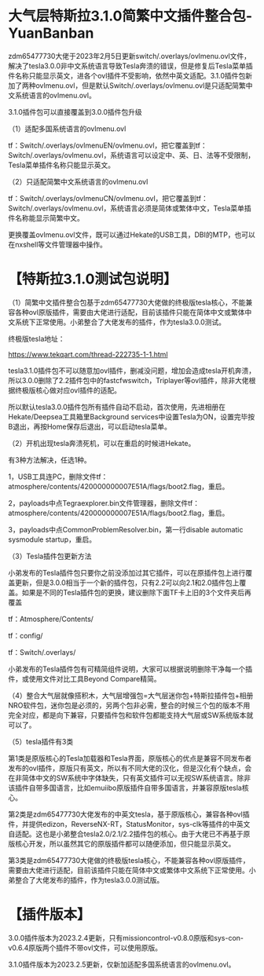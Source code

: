 # 大气层特斯拉3.1.0简繁中文插件整合包-YuanBanban

zdm65477730大佬于2023年2月5日更新switch/.overlays/ovlmenu.ovl文件，解决了tesla3.0.0非中文系统语言导致Tesla奔溃的错误，但是修复后Tesla菜单插件名称只能显示英文，进各个ovl插件不受影响，依然中英文适配。3.1.0插件包新加了两种ovlmenu.ovl，但是默认Switch/.overlays/ovlmenu.ovl是只适配简繁中文系统语言的ovlmenu.ovl。

3.1.0插件包可以直接覆盖到3.0.0插件包升级

（1）适配多国系统语言的ovlmenu.ovl

tf：Switch/.overlays/ovlmenuEN/ovlmenu.ovl，把它覆盖到tf：Switch/.overlays/ovlmenu.ovl，系统语言可以设定中、英、日、法等不受限制，Tesla菜单插件名称只能显示英文。

（2）只适配简繁中文系统语言的ovlmenu.ovl

tf：Switch/.overlays/ovlmenuCN/ovlmenu.ovl，把它覆盖到tf：Switch/.overlays/ovlmenu.ovl，系统语言必须是简体或繁体中文，Tesla菜单插件名称能显示简繁中文。

更换覆盖ovlmenu.ovl文件，既可以通过Hekate的USB工具，DBI的MTP，也可以在nxshell等文件管理器中操作。

# 【特斯拉3.1.0测试包说明】

（1）简繁中文插件整合包基于zdm65477730大佬做的终极版tesla核心，不能兼容各种ovl原版插件，需要由大佬进行适配，目前该插件只能在简体中文或繁体中文系统下正常使用。小弟整合了大佬发布的插件，作为tesla3.0.0测试。

终极版tesla地址：

https://www.tekqart.com/thread-222735-1-1.html

tesla3.1.0插件包不可以随意加ovl插件，删减没问题，增加会造成tesla开机奔溃，所以3.0.0删除了2.2插件包中的fastcfwswitch，Triplayer等ovl插件，除非大佬根据终极版核心做对应ovl插件的适配。

所以默认tesla3.0.0插件包所有插件自动不启动，首次使用，先进相册在Hekate/Deepsea工具箱里Background services中设置Tesla为ON，设置完毕按B退出，再按Home保存后退出，可以启动tesla菜单。

（2）开机出现tesla奔溃死机，可以在重启的时候进Hekate。

有3种方法解决，任选1种。

1，USB工具连PC，删除文件tf：atmosphere/contents/420000000007E51A/flags/boot2.flag，重启。

2，payloads中点Tegraexplorer.bin文件管理器，删除文件tf：atmosphere/contents/420000000007E51A/flags/boot2.flag，重启。

3，payloads中点CommonProblemResolver.bin，第一行disable automatic sysmodule startup，重启。

（3）Tesla插件包更新方法

小弟发布的Tesla插件包只要你之前没添加过其它插件，可以在原插件包上进行覆盖更新，但是3.0.0相当于一个新的插件包，只有2.2可以向2.1和2.0插件包上覆盖。如果是不同的Tesla插件包的更换，建议删除下面TF卡上旧的3个文件夹后再覆盖

tf：Atmosphere/Contents/

tf：config/

tf：Switch/.overlays/

小弟发布的Tesla插件包有可精简组件说明，大家可以根据说明删除干净每一个插件，或使用文件对比工具Beyond Compare精简。

（4）整合大气层就像搭积木，大气层增强包=大气层迷你包+特斯拉插件包+相册NRO软件包，迷你包是必须的，另两个包非必需，整合的时候三个包的版本不用完全对应，都是向下兼容，只要插件包和软件包都能支持大气层或SW系统版本就可以了。

（5）tesla插件有3类

第1类是原版核心的Tesla加载器和Tesla界面，原版核心的优点是兼容不同发布者发布的ovl插件，原版只有英文，所以有不同大佬的汉化，但是汉化有个缺点，会在非简体中文的SW系统中字体缺失，只有英文插件可以无视SW系统语言。除非该插件自带多国语言，比如emuiibo原版插件自带多国语言，并兼容原版tesla核心。

第2类是zdm65477730大佬发布的中英文tesla，基于原版核心，兼容各种ovl插件，并提供edizon，ReverseNX-RT，StatusMonitor，sys-clk等插件的中英文自适配。这也是小弟整合tesla2.0/2.1/2.2插件包的核心。由于大佬已不再基于原版核心开发，所以虽然其它的原版插件都可以随便添加，但只能显示英文。

第3类是zdm65477730大佬做的终极版tesla核心，不能兼容各种ovl原版插件，需要由大佬进行适配，目前该插件只能在简体中文或繁体中文系统下正常使用。小弟整合了大佬发布的插件，作为tesla3.0.0测试版。

# 【插件版本】

3.0.0插件版本为2023.2.4更新，只有missioncontrol-v0.8.0原版和sys-con-v0.6.4原版两个插件不带ovl文件，可以使用原版。

3.1.0插件版本为2023.2.5更新，仅新加适配多国系统语言的ovlmenu.ovl。

